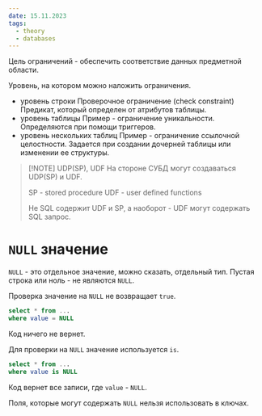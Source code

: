 ```yaml
---
date: 15.11.2023
tags:
  - theory
  - databases
---
```

Цель ограничений - обеспечить соответствие данных предметной области.

Уровень, на котором можно наложить ограничения.
- уровень строки
  Проверочное ограничение (check constraint)
  Предикат, который определен от атрибутов таблицы.
- уровень таблицы
  Пример - ограничение уникальности.
  Определяются при помощи триггеров.
- уровень нескольких таблиц
  Пример - ограничение ссылочной целостности. Задается при создании дочерней таблицы или изменении ее структуры.

> [!NOTE] UDP(SP), UDF
> На стороне СУБД могут создаваться UDP(SP) и UDF.
> 
> 	SP - stored procedure
> 	UDF - user defined functions
> 
> Не SQL содержит UDF и SP, а наоборот - UDF могут содержать SQL запрос.

# `NULL` значение
`NULL` - это отдельное значение, можно сказать, отдельный тип. Пустая строка или ноль - не являются `NULL`.

Проверка значение на `NULL` не возвращает `true`.
```sql
select * from ...
where value = NULL
```
Код ничего не вернет.

Для проверки на `NULL` значение используется `is`.
```sql
select * from ...
where value is NULL
```
Код вернет все записи, где `value` - `NULL`.

Поля, которые могут содержать `NULL` нельзя использовать в ключах.
